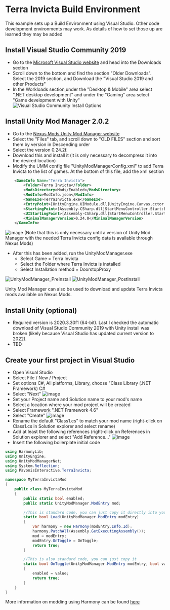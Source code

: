 # Terra Invicta Build Environment
This example sets up a Build Environment using Visual Studio. Other code development environments may work. As details of how to set those up are learned they may be added

## Install Visual Studio Community 2019
* Go to the [Microsoft Visual Studio website](https://visualstudio.microsoft.com/) and head into the Downloads section
* Scroll down to the bottom and find the section "Older Downloads". Select the 2019 section, and Download the "Visual Studio 2019 and other Products"
* In the Workloads section,under the "Desktop & Mobile" area select ".NET desktop development" and under the "Gaming" area select "Game development with Unity"
![Visual Studio Community Install Options](https://user-images.githubusercontent.com/11687023/190953860-2a0c0be6-428d-44fd-8a4c-516dc73caa3a.PNG)


## Install Unity Mod Manager 2.0.2
* Go to the [Nexus Mods Unity Mod Manager website](https://www.nexusmods.com/site/mods/21/)
* Select the "Files" tab, and scroll down to "OLD FILES" section and sort them by version in Descending order
* Select the version 0.24.2f. 
* Download this and install it (it is only necessary to decompress it into the desired location)
* Modify the UMM config file "UnityModManagerConfig.xml" to add Terra Invicta to the list of games. At the bottom of this file, add the xml section
```xml
	<GameInfo Name="Terra Invicta">
		<Folder>Terra Invicta</Folder>
		<ModsDirectory>Mods/Enabled</ModsDirectory>
		<ModInfo>ModInfo.json</ModInfo>
		<GameExe>TerraInvicta.exe</GameExe>
		<EntryPoint>[UnityEngine.UIModule.dll]UnityEngine.Canvas.cctor:Before</EntryPoint>
		<StartingPoint>[Assembly-CSharp.dll]StartMenuController.Start:Before</StartingPoint>
		<UIStartingPoint>[Assembly-CSharp.dll]StartMenuController.Start:After</UIStartingPoint>
		<MinimalManagerVersion>0.24.0</MinimalManagerVersion>
	</GameInfo>
  ```
  ![image](https://user-images.githubusercontent.com/11687023/190954269-9e548bcd-ccae-40a4-aa93-b6d9737fdb53.png)
  (Note that this is only necessary until a version of Unity Mod Manager with the needed Terra Invicta config data is available through Nexus Mods)  
  
* After this has been added, run the UnityModManager.exe
  * Select Game = Terra Invicta
  * Select the Folder where Terra Invicta is installed
  * Select Installation method = DoorstopProxy
 
![UnityModManager_PreInstall](https://user-images.githubusercontent.com/11687023/190954427-0093c2d3-43b7-4313-8cb8-d029e6e4812b.PNG)
![UnityModManager_PostInstall](https://user-images.githubusercontent.com/11687023/190954435-838b63fd-7881-4cbd-9b57-fa32caf7294e.PNG)

Unity Mod Manager can also be used to download and update Terra Invicta mods available on Nexus Mods.

## Install Unity (optional)
* Required version is 2020.3.30f1 (64-bit). Last I checked the automatic download of Visual Studio Community 2019 with Unity install was broken (likely because Visual Studio has updated current version to 2022).
* TBD

## Create your first project in Visual Studio
* Open Visual Studio
* Select File / New / Project
* Set options C#, All platforms, Library, choose "Class Library (.NET Framework) C#
* Select "Next"
![image](https://user-images.githubusercontent.com/11687023/190954831-08499f01-e039-4ab8-b0e7-83aac754097a.png)
* Set your Project name and Solution name to your mod's name
* Select a location where your mod project will be created
* Select Framework ".NET Framework 4.6"
* Select "Create"
![image](https://user-images.githubusercontent.com/11687023/190955043-dfdd6892-a58f-4b9e-adb3-309f1c204170.png)
* Rename the default "Class1.cs" to match your mod name (right-click on Class1.cs in Solution explorer and select rename)
* Add at least the following references (right-click on References in Solution explorer and select "Add Reference..."
![image](https://user-images.githubusercontent.com/11687023/190955894-2b11250e-171d-4b9d-8e85-75e908580045.png)
* Insert the following boilerplate initial code
```cs
using HarmonyLib;
using UnityEngine;
using UnityModManagerNet;
using System.Reflection;
using PavonisInteractive.TerraInvicta;

namespace MyTerraInvictaMod
{
    public class MyTerraInvictaMod
    {
        public static bool enabled;
        public static UnityModManager.ModEntry mod;

        //This is standard code, you can just copy it directly into your mod
        static bool Load(UnityModManager.ModEntry modEntry)
        {
            var harmony = new Harmony(modEntry.Info.Id);
            harmony.PatchAll(Assembly.GetExecutingAssembly());
            mod = modEntry;
            modEntry.OnToggle = OnToggle;
            return true;
        }

        //This is also standard code, you can just copy it
        static bool OnToggle(UnityModManager.ModEntry modEntry, bool value)
        {
            enabled = value;
            return true;
        }
    }
}
```

More information on modding using Harmony can be found [here](https://harmony.pardeike.net/)
